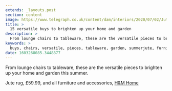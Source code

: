 ```yaml
--- 
extends: _layouts.post 
section: content 
image: https://www.telegraph.co.uk/content/dam/interiors/2020/07/02/Jute-rug-HM-lifestyle-shot_trans_NvBQzQNjv4BqCkfJ7H5BHNbTANfZw0X3LvhS7T6b0WMc8oObiASvqYk.jpg?impolicy=logo-overlay 
title: > 
  15 versatile buys to brighten up your home and garden 
description: > 
  From lounge chairs to tableware, these are the versatile pieces to brighten up your home and garden this summer.Jute rug, £59.99, and all furniture and accessories, H&M Home 
keywords: > 
  buys, chairs, versatile, pieces, tableware, garden, summerjute, furniture, 15, brighten, hm, lounge, rug 
date: 1603268085.3448877 
--- 
```

<div><p>From lounge chairs to tableware, these are the versatile pieces to brighten up your home and&#160;garden this summer.</p>
<p>Jute rug, &#163;59.99, and all furniture and accessories, <a href="http://hm.com" rel="nofollow">H&amp;M Home</a>&#160;</p>
</div>